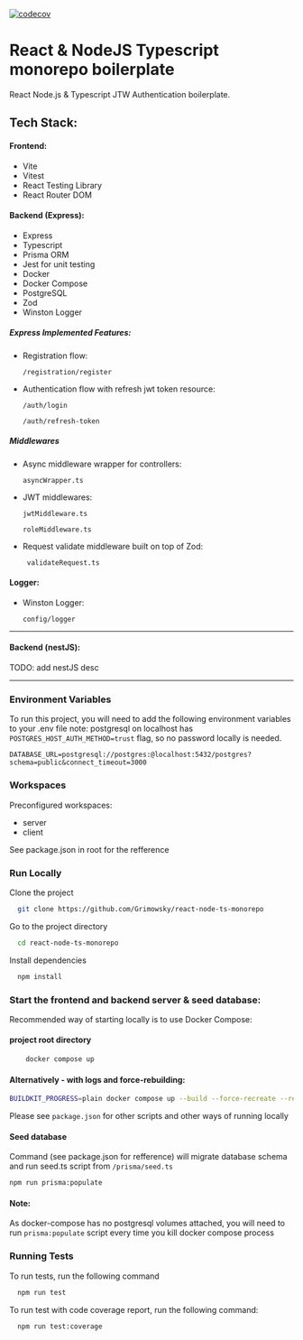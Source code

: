 [![codecov](https://codecov.io/github/Grimowsky/react-node-ts-monorepo/graph/badge.svg?token=fXoBYkKcbT)](https://codecov.io/github/Grimowsky/react-node-ts-monorepo)

# React & NodeJS Typescript monorepo boilerplate

React Node.js & Typescript JTW Authentication boilerplate.

## Tech Stack:

#### Frontend:

- Vite
- Vitest
- React Testing Library
- React Router DOM


#### Backend (Express):

- Express
- Typescript
- Prisma ORM
- Jest for unit testing
- Docker
- Docker Compose
- PostgreSQL
- Zod
- Winston Logger

##### Express Implemented Features:

- Registration flow:

  ``` /registration/register ```
- Authentication flow with refresh jwt token resource:

  ``` /auth/login ```

  ``` /auth/refresh-token ```
#####  Middlewares

- Async middleware wrapper for controllers:

  ``` asyncWrapper.ts ```

- JWT middlewares:

  ```jwtMiddleware.ts ```

  ``` roleMiddleware.ts ```

- Request validate middleware built on top of Zod:

  ```  validateRequest.ts ```
#### Logger:
- Winston Logger:

  ``` config/logger ```

---

#### Backend (nestJS):

TODO: add nestJS desc

---



### Environment Variables

To run this project, you will need to add the following environment variables to your .env file
note: postgresql on localhost has `POSTGRES_HOST_AUTH_METHOD=trust` flag, so no password locally is needed.

`DATABASE_URL=postgresql://postgres:@localhost:5432/postgres?schema=public&connect_timeout=3000`


### Workspaces

Preconfigured workspaces:
- server
- client

See package.json in root for the refference

### Run Locally

Clone the project

```bash
  git clone https://github.com/Grimowsky/react-node-ts-monorepo
```

Go to the project directory

```bash
  cd react-node-ts-monorepo
```

Install dependencies

```bash
  npm install
```

### Start the frontend and backend server & seed database:

Recommended way of starting locally is to use Docker Compose:

#### project root directory

```bash
    docker compose up
```

#### Alternatively - with logs and force-rebuilding:

```bash
BUILDKIT_PROGRESS=plain docker compose up --build --force-recreate --renew-anon-volumes --remove-orphans
```

Please see ```package.json``` for other scripts and other ways of running locally

#### Seed database

Command (see package.json for refference) will migrate database schema and run seed.ts script from ```/prisma/seed.ts```

```bash
npm run prisma:populate
```

#### Note:
As docker-compose has no postgresql volumes attached, you will need to run ```prisma:populate``` script every time you kill docker compose process

### Running Tests

To run tests, run the following command

```bash
  npm run test
```

To run test with code coverage report, run the following command:

```bash
  npm run test:coverage
```

